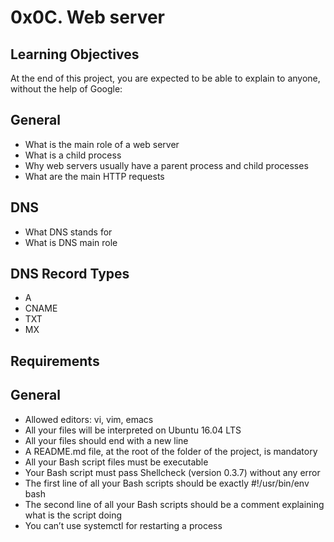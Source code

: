 # **0x0C. Web server**

## **Learning Objectives**
At the end of this project, you are expected to be able to explain to anyone, without the help of Google:

## **General**

-   What is the main role of a web server
-   What is a child process
-   Why web servers usually have a parent process and child processes
-   What are the main HTTP requests

## **DNS**

-   What DNS stands for
-   What is DNS main role

## **DNS Record Types**

-   A
-   CNAME
-   TXT
-   MX

## **Requirements**

## **General**

-   Allowed editors: vi, vim, emacs
-   All your files will be interpreted on Ubuntu 16.04 LTS
-   All your files should end with a new line
-   A README.md file, at the root of the folder of the project, is mandatory
-   All your Bash script files must be executable
-   Your Bash script must pass Shellcheck (version 0.3.7) without any error
-   The first line of all your Bash scripts should be exactly #!/usr/bin/env bash
-   The second line of all your Bash scripts should be a comment explaining what is the script doing
-   You can’t use systemctl for restarting a process

